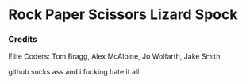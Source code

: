 # Rock Paper Scissors Lizard Spock

### Credits
Elite Coders: Tom Bragg, Alex McAlpine, Jo Wolfarth, Jake Smith

github sucks ass and i fucking hate it all